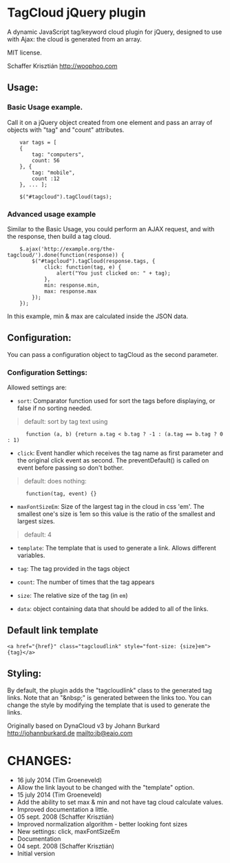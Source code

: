 # TagCloud jQuery plugin

A dynamic JavaScript tag/keyword cloud plugin for jQuery, designed to use with Ajax:
the cloud is generated from an array.

MIT license.

Schaffer Krisztián
http://woophoo.com

Usage:
------

### Basic Usage example.

Call it on a jQuery object created from one element and pass an array of
objects with "tag" and "count" attributes.

        var tags = [
        {
            tag: "computers",
            count: 56
        }, {
            tag: "mobile",
            count :12
        }, ... ];

        $("#tagcloud").tagCloud(tags);

### Advanced usage example

Similar to the Basic Usage, you could perform an AJAX request, and with the
response, then build a tag cloud.

        $.ajax('http://example.org/the-tagcloud/').done(function(response)) {
            $("#tagcloud").tagCloud(response.tags, {
                click: function(tag, e) {
                    alert("You just clicked on: " + tag);
                },
                min: response.min,
                max: response.max
            });
        });

In this example, min & max are calculated inside the JSON data.

Configuration:
--------------
You can pass a configuration object to tagCloud as the second parameter.

### Configuration Settings:

Allowed settings are:

* `sort`: Comparator function used for sort the tags before displaying, or false if no sorting needed.
>  default: sort by tag text using

          function (a, b) {return a.tag < b.tag ? -1 : (a.tag == b.tag ? 0 : 1)

* `click`: Event handler which receives the tag name as first parameter
   and the original click event as second. The preventDefault() is called
   on event before passing so don't bother.
>  default: does nothing:

          function(tag, event) {}

* `maxFontSizeEm`: Size of the largest tag in the cloud in css 'em'. The smallest
   one's size is 1em so this value is the ratio of the smallest and largest
   sizes.
>  default: 4

* `template`: The template that is used to generate a link. Allows different variables.
 * `tag`: The tag provided in the tags object
 * `count`: The number of times that the tag appears
 * `size`: The relative size of the tag (in `em`)

* `data`: object containing data that should be added to all of the links.

Default link template
---------------------
    <a href="{href}" class="tagcloudlink" style="font-size: {size}em">{tag}</a>


Styling:
--------
By default, the plugin adds the "tagcloudlink" class to the generated tag links.
Note that an "&amp;nbsp;" is generated between the links too. You can change the
style by modifying the template that is used to generate the links.


Originally based on DynaCloud v3 by Johann Burkard
<http://johannburkard.de>
<mailto:jb@eaio.com>

# CHANGES:
* 16 july 2014 (Tim Groeneveld)
 * Allow the link layout to be changed with the "template" option.
* 15 july 2014 (Tim Groeneveld)
 * Add the ability to set max & min and not have tag cloud calculate values.
 * Improved documentation a little.
* 05 sept. 2008 (Schaffer Krisztián)
 * Improved normalization algorithm - better looking font sizes
 * New settings: click, maxFontSizeEm
 * Documentation
* 04 sept. 2008 (Schaffer Krisztián)
 * Initial version
